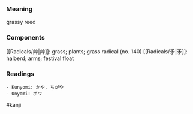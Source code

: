 ### Meaning

grassy reed

### Components

[[Radicals/艸|艸]]: grass; plants; grass radical (no. 140) [[Radicals/矛|矛]]: halberd; arms; festival float

### Readings

```
- Kunyomi: かや, ちがや
- Onyomi: ボウ
```

#kanji